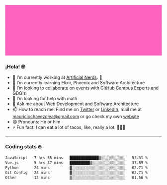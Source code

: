 ![Banner](banner.gif)

### ¡Hola! 🤓

- 🔭 I’m currently working at [Artificial Nerds](https://nerds.ai/). 🤖
- 🌱 I’m currently learning Elixir, Phoenix and Software Architecture
- 👯 I’m looking to collaborate on events with GitHub Campus Experts and GDG's
- 🤔 I’m looking for help with math
- 💬 Ask me about Web Development and Software Architecture
- 📫 How to reach me: Find me on [Twitter](https://twitter.com/ultr4nerd) or [LinkedIn](https://www.linkedin.com/in/mauricio-chávez-olea-4b46b7147/), mail me at [mauriciochavezolea@gmail.com](mailto:mauriciochavezolea@gmail.com) or go check my own [website](mauriciochavez.surge.sh)
- 😄 Pronouns: He or him
- ⚡ Fun fact: I can eat a lot of tacos, like, really a lot. 🌮🌮🌮

---

### Coding stats 🔥

<!--START_SECTION:waka-->
```text
JavaScript   7 hrs 55 mins   █████████████▒░░░░░░░░░░░   53.31 % 
Vue.js       5 hrs 37 mins   █████████▒░░░░░░░░░░░░░░░   37.89 % 
Python       24 mins         ▓░░░░░░░░░░░░░░░░░░░░░░░░   02.71 % 
Git Config   24 mins         ▓░░░░░░░░░░░░░░░░░░░░░░░░   02.71 % 
Other        13 mins         ▒░░░░░░░░░░░░░░░░░░░░░░░░   01.56 % 
```
<!--END_SECTION:waka-->

